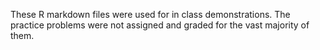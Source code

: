 These R markdown files were used for in class demonstrations. The practice problems were not assigned and graded for the vast majority of them.
